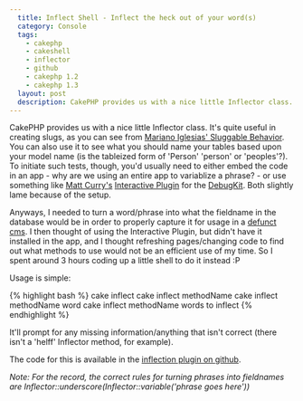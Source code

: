 ```yaml
---
  title: Inflect Shell - Inflect the heck out of your word(s) 
  category: Console
  tags:
    - cakephp
    - cakeshell
    - inflector
    - github
    - cakephp 1.2
    - cakephp 1.3
  layout: post
  description: CakePHP provides us with a nice little Inflector class. It's quite useful in creating slugs, but can't be used for testing purposes without creating a dummy page.
---
```


CakePHP provides us with a nice little Inflector class. It's quite useful in creating slugs, as you can see from [Mariano Iglesias' Sluggable Behavior](http://github.com/mariano/syrup/blob/master/models/behaviors/sluggable.php). You can also use it to see what you should name your tables based upon your model name (is the tableized form of 'Person' 'person' or 'peoples'?). To initiate such tests, though, you'd usually need to either embed the code in an app - why are we using an entire app to variablize a phrase? - or use something like [Matt Curry's](http://pseudocoder.com/) [Interactive Plugin](github.com/mcurry/interactive) for the [DebugKit](thechaw.com/debug_kit). Both slightly lame because of the setup.

Anyways, I needed to turn a word/phrase into what the fieldname in the database would be in order to properly capture it for usage in a [defunct cms](http://github.com/josegonzalez/marcyavenue). I then thought of using the Interactive Plugin, but didn't have it installed in the app, and I thought refreshing pages/changing code to find out what methods to use would not be an efficient use of my time. So I spent around 3 hours coding up a little shell to do it instead :P

Usage is simple:

{% highlight bash %}
cake inflect
cake inflect methodName
cake inflect methodName word
cake inflect methodName words to inflect
{% endhighlight %}

It'll prompt for any missing information/anything that isn't correct (there isn't a 'helff' Inflector method, for example).

The code for this is available in the [inflection plugin on github](https://github.com/josegonzalez/inflection).

_Note: For the record, the correct rules for turning phrases into fieldnames are Inflector::underscore(Inflector::variable('phrase goes here'))_